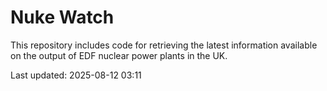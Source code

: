 # Nuke Watch

This repository includes code for retrieving the latest information available on the output of EDF nuclear power plants in the UK.

Last updated: 2025-08-12 03:11